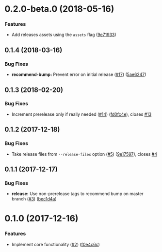 <a name="0.2.0-beta.0"></a>
# 0.2.0-beta.0 (2018-05-16)


### Features

* Add releases assets using the `assets` flag ([9e71933](https://github.com/ls-age/bump-version/commits/9e71933))




<a name="0.1.4"></a>
## 0.1.4 (2018-03-16)


### Bug Fixes

* **recommend-bump:** Prevent error on initial release ([#17](https://github.com/ls-age/bump-version/issues/17)) ([5ae6247](https://github.com/ls-age/bump-version/commits/5ae6247))




<a name="0.1.3"></a>
## 0.1.3 (2018-02-20)


### Bug Fixes

* Increment prerelease only if really needed ([#14](https://github.com/ls-age/bump-version/issues/14)) ([fd0fc4e](https://github.com/ls-age/bump-version/commits/fd0fc4e)), closes [#13](https://github.com/ls-age/bump-version/issues/13)




<a name="0.1.2"></a>
## 0.1.2 (2017-12-18)


### Bug Fixes

* Take release files from `--release-files` option ([#5](https://github.com/ls-age/bump-version/issues/5)) ([9e17597](https://github.com/ls-age/bump-version/commits/9e17597)), closes [#4](https://github.com/ls-age/bump-version/issues/4)




<a name="0.1.1"></a>
## 0.1.1 (2017-12-17)


### Bug Fixes

* **release:** Use non-prerelease tags to recommend bump on master branch ([#3](https://github.com/ls-age/bump-version/issues/3)) ([bec1d4a](https://github.com/ls-age/bump-version/commits/bec1d4a))




<a name="0.1.0"></a>
# 0.1.0 (2017-12-16)


### Features

* Implement core functionality ([#2](https://github.com/ls-age/bump-version/issues/2)) ([f0e4c6c](https://github.com/ls-age/bump-version/commits/f0e4c6c))



